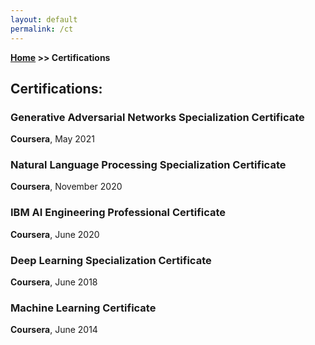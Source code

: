 ```yaml
---
layout: default
permalink: /ct
---
```


**[Home](/) >> Certifications**

## Certifications:

<div class="card">
    <h3>Generative Adversarial Networks Specialization Certificate</h3>
    <p><b>Coursera</b>, May 2021</p>
        <a href="https://www.coursera.org/account/accomplishments/specialization/VMRKG3EYJRNU"><span class="card-link-spanner"></span></a>
</div>

<div class="card">
    <h3>Natural Language Processing Specialization Certificate</h3>
    <p><b>Coursera</b>, November 2020</p>
        <a href="https://www.coursera.org/account/accomplishments/specialization/J36RF5DGX9EH"><span class="card-link-spanner"></span></a>
</div>

<div class="card">
    <h3>IBM AI Engineering Professional Certificate</h3>
    <p><b>Coursera</b>, June 2020</p>
        <a href="https://www.coursera.org/account/accomplishments/specialization/2CP6LZTVXSGC"><span class="card-link-spanner"></span></a>
</div>

<div class="card">
    <h3>Deep Learning Specialization Certificate</h3>
    <p><b>Coursera</b>, June 2018</p>
        <a href="https://www.coursera.org/account/accomplishments/specialization/46MFP45CUWMH"><span class="card-link-spanner"></span></a>
</div>

<div class="card">
    <h3>Machine Learning Certificate</h3>
    <p><b>Coursera</b>, June 2014</p>
        <a href="https://github.com/rmarquis/coursera-machinelearning/blob/master/ML-certificate.pdf"><span class="card-link-spanner"></span></a>
</div>
